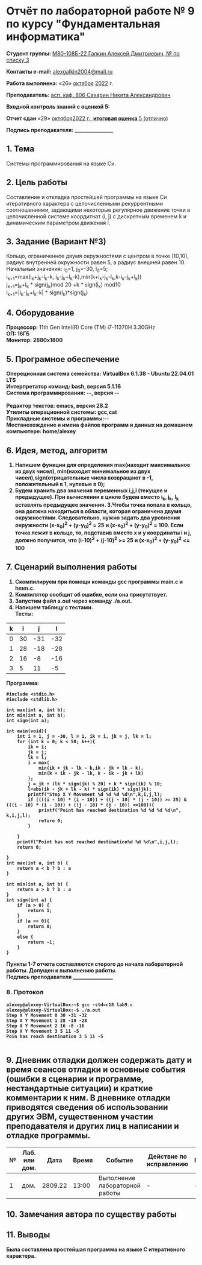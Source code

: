# **Отчёт по лабораторной работе № 9** по курсу "Фундаментальная информатика"

<b>Студент группы:</b> <ins>М80-108Б-22 Галкин Алексей Дмитриевич, № по списку 3</ins> 

<b>Контакты e-mail:</b> <ins>alexgalkin2004@mail.ru</ins>

<b>Работа выполнена:</b> «26» <ins>октября</ins> <ins>2022</ins> г.

<b>Преподаватель:</b> <ins>асп. каф. 806 Сахарин Никита Александрович</ins>

<b>Входной контроль знаний с оценкой 5:</b> <ins></ins>

<b>Отчет сдан</b> «29» <ins>октября<ins>2022</ins> г., <b>итоговая оценка</b> <ins>5 (отлично)</ins>

<b>Подпись преподавателя:</b> ________________  

## 1. Тема
Системы программирования на языке Си.

## 2. Цель работы
Составление и откладка простейшей программы на языке Си итеративного характера с целочисленными рекуррентными соотношениями, задающими некоторые регулярное движение точки в целочисленной системе коордитнат (i, j) с дискретным временем k и динамическим параметром движения l.
## 3. Задание (Вариант №3)
Кольцо, ограниченное двумя окружностями с центром в точке (10,10), радиус внутренней окружности равен 5, а радиус внешней равен 10.  
Начальный значения: i<sub>0</sub>=1, j<sub>0</sub>=-30, l<sub>0</sub>=5;    
i<sub>k+1</sub>=max(i<sub>k</sub>+j<sub>k</sub>-l<sub>k</sub>-k, i<sub>k</sub>-j<sub>k</sub>+l<sub>k</sub>-k),min(k+i<sub>k</sub>-j<sub>k</sub>-l<sub>k</sub>,k-i<sub>k</sub>-j<sub>k</sub>+l<sub>k</sub>))  
j<sub>k+1</sub>=j<sub>k</sub>+l<sub>k</sub> * sign(j<sub>k</sub>)mod 20 +k * sign(i<sub>k</sub>) mod10  
l<sub>k+1</sub>=|i<sub>k</sub>-j<sub>k</sub>+l<sub>k</sub>-k| * sign(i<sub>k</sub>)*sign(j<sub>k</sub>)
  
## 4. Оборудование
<b>Процессор:</b> 11th Gen Intel(R) Core (TM) i7-11370H 3.30GHz<br/>
<b>ОП: 16ГБ <br/>
<b>Монитор: 2880x1800 <br/>
## 5. Програмное обеспечение
<b>Опереционная система семейства: VirtualBox 6.1.38 - Ubuntu 22.04.01 LTS<br/>
<b>Интерпретатор команд:</b> bash, версия 5.1.16<br/>
<b>Система программирования:</b> --, версия --<br/>  
<b>Редактор текстов:</b> emacs, версия **28.2**<br/>
<b>Утилиты операционной системы:</b> gcc,cat<br/>
<b>Прикладные системы и программы:</b>--<br/>
<b>Местанохождение и имена файлов программ и данных на домашнем компьютере:</b> home/alexey<br/>
## 6. Идея, метод, алгоритм
1. Напишем функции для определения max(находит максимальное из двух чисел), min(находит минимальное из двух чисел),sign(отрицательные числа возвращают в -1, положительный в 1, нулевые в 0);
2. Будем хранить два значения переменных i,j,l (текущее и предыдущее). При вычислении в цикле будем вместо i<sub>k</sub>, j<sub>k</sub>, l<sub>k</sub> вставлять предыдущее значения.
3.Чтобы точка попала в кольцо, она должна находиться в области, которая ограничена двумя окружностями. Следовательно, нужно задать два уровнения окружности (x-x<sub>0</sub>)<sup>2</sup> + (y-y<sub>0</sub>)<sup>2</sup> = 25 и (x-x<sub>0</sub>)<sup>2</sup> + (y-y<sub>0</sub>)<sup>2</sup> = 100. Если точка лежит в кольце, то, подставив вместо x и y координаты i и j, должно получится, что (i-10)<sup>2</sup> + (j-10)<sup>2</sup> >= 25 и (x-x<sub>0</sub>)<sup>2</sup> + (y-y<sub>0</sub>)<sup>2</sup> <= 100

## 7. Сценарий выполнения работы

1. Скомпилируем при помощи команды gcc программы main.c и hmm.c.
2. Компилятор сообщит об ошибке, если она присутствует.
3. Запустим файл a.out через команду ./a.out.
4. Напишем таблицу с тестами.   
Тесты:

|k|i|j|l|
|--|--|--|--|
|0|30|-31|-32|
|1|28|-18|-28|   
|2|16|-8|-16|   
|3|5|11|-5|
   
Программа:
```
#include <stdio.h>
#include <stdlib.h>

int max(int a, int b);
int min(int a, int b);
int sign(int a);

int main(void){
    int i = 1, j = -30, l = 1, ik = i, jk = j, lk = l;
    for (int k = 0; k < 50; k++){
        ik = i;
        jk = j;
        lk = l;
        i = max(
            min(ik + jk - lk - k,ik - jk + lk - k),
            min(k + ik - jk - lk, k - ik - jk + lk)
        );
        j = jk + (lk * sign(jk) % 20) + k * sign(ik) % 10;
        l=abs(ik - jk + lk - k) * sign(ik) * sign(jk);
        printf("Step X Y Movement %d %d %d %d\n",k,i,j,l);
        if ((((i - 10) * (i - 10)) + ((j - 10) * (j - 10)) >= 25) & (((i - 10) * (i - 10)) + ((j - 10) * (j - 10)) <=100)){  
            printf("Point has reached destination %d %d %d %d\n", k,i,j,l);
            return 0;
        }
     
    }
    printf("Point has not reached destination%d %d %d\n",i,j,l);
    return 0;
    
}
int max(int a, int b) {
    return a < b ? b : a
}

int min(int a, int b) {
    return a > b ? b : a
}
int sign(int a) {
    if (a > 0) {
        return 1;
    }
    if (a == 0){
        return 0;
    }
    else {
        return -1;
    }
}

```
  
Пункты 1-7 отчета составляются сторого до начала лабораторной работы.
Допущен к выполнению работы.  
<b>Подпись преподавателя</b> ________________
### 8. **Протокол**
```
alexey@alexey-VirtualBox:~$ gcc -std=c18 lab9.c
alexey@alexey-VirtualBox:~$ ./a.out
Step X Y Movement 0 30 -31 -32
Step X Y Movement 1 28 -19 -28
Step X Y Movement 2 16 -8 -16
Step X Y Movement 3 5 11 -5 
Poin has reach destination 3 5 11 -5
  
```
## 9. Дневник отладки должен содержать дату и время сеансов отладки и основные события (ошибки в сценарии и программе, нестандартные ситуации) и краткие комментарии к ним. В дневнике отладки приводятся сведения об использовании других ЭВМ, существенном участии преподавателя и других лиц в написании и отладке программы.

| № |  Лаб. или дом. | Дата | Время | Событие | Действие по исправлению | Примечание |
| ------ | ------ | ------ | ------ | ------ | ------ | ------ |
| 1 | дом. | 2809.22 | 13:00 | Выполнение лабораторной работы | - | - |    
## 10. Замечания автора по существу работы

## 11. Выводы
Была составлена простейшая программа на языке C итеративного характера. 
  
